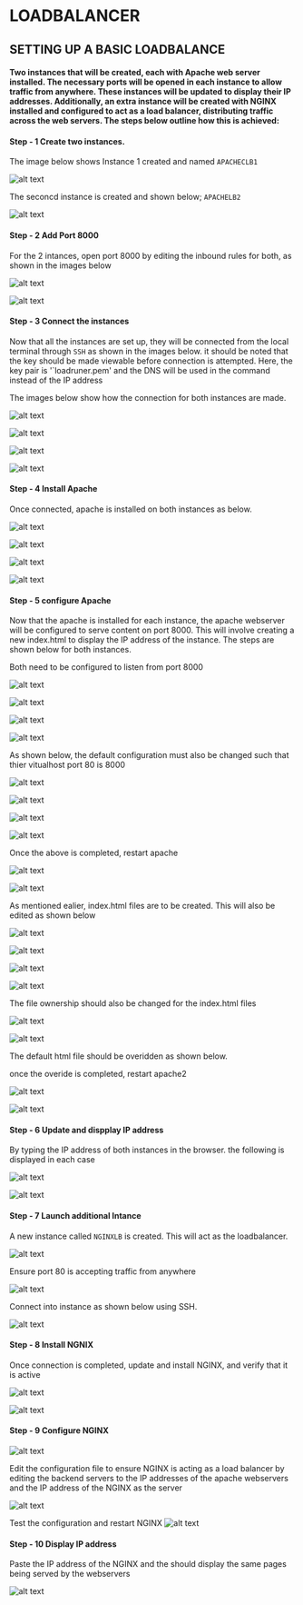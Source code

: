 # LOADBALANCER

## SETTING UP A BASIC LOADBALANCE

#### Two instances that will be created, each with Apache web server installed. The necessary ports will be opened in each instance to allow traffic from anywhere. These instances will be updated to display their IP addresses. Additionally, an extra instance will be created with NGINX installed and configured to act as a load balancer, distributing traffic across the web servers. The steps below outline how this is achieved:


#### Step - 1 Create two instances.

The image below shows Instance 1 created and named `APACHECLB1`

![alt text](<img/01.int 1.png>)



The seconcd instance is created and shown below; `APACHELB2`

 ![alt text](<img/02.int 2.png>)

#### Step - 2 Add Port 8000

For the 2 intances, open port 8000 by editing the inbound rules for both, as shown in the images below

 ![alt text](<img/03.port 1.png>)


 ![alt text](<img/04.port 2.png>)



#### Step - 3 Connect the instances

Now that all the instances are set up, they will be connected from the local terminal through `SSH` as shown in the images below. it should be noted that the key should be made viewable before connection is attempted.
Here, the key pair is '`loadruner.pem' and the DNS will be used in the command instead of the IP address

The images below show how the connection for both instances are made.


 ![alt text](<img/05.SSHclient -1.png>) 


 ![alt text](<img/06.SSHclient -2.png>) 


 ![alt text](<img/07.Connect -1.png>) 


![alt text](<img/08.connect 2.png>) 

#### Step - 4 Install Apache

Once connected, apache is installed on both instances as below.

![alt text](<img/09.instap -1 .png>) 


![alt text](<img/10.verifyap -1.png>) 


![alt text](<img/11.instap 2.png>) 


![alt text](<img/12.verifyap 2.png>) 



#### Step - 5 configure Apache

Now that the apache is installed for each instance, the apache webserver will be configured to serve content on port 8000. This will involve creating a new index.html to display the IP address of the instance. The steps are shown below for both instances. 

Both need to be configured to listen from port 8000

![alt text](<img/13.editor 1.png>) 


![alt text](<img/14.conf 1.png>) 


![alt text](<img/15.editor 1.png>) 


![alt text](<img/16.conf 2.png>) 


As shown below, the default configuration must also be changed such that thier vitualhost port 80 is 8000

![alt text](<img/17.defaaultcode 1.png>) 


![alt text](<img/18.defaultchange 1.png>) 


![alt text](<img/19.defaultcode 2.png>) 


![alt text](<img/20.defaultchnage 2.png>) 

Once the above is completed, restart apache 

![alt text](<img/21.restartap 1.png>) 


![alt text](<img/22.restartap 2.png>) 

As mentioned ealier, index.html files are to be created. This will also be edited as shown below

![alt text](<img/23.index -1.png>) 

![alt text](<img/24.indexcode 1.png>) 


![alt text](img/25.index-2.png) 


![alt text](img/26.indexcode-2.png) 

The file ownership should also be changed for the index.html files

![alt text](<img/27.chmod 1.png>) 


![alt text](<img/28.chmod 2.png>) 

The default html file should be overidden as shown below.

once the overide is completed, restart apache2

![alt text](<img/29.overide 1.png>) 


![alt text](<img/30.overide 2.png>)

#### Step - 6 Update and dispplay IP address

By typing the IP address of both instances in the browser. the following is displayed in each case

![alt text](<img/31.welcome 1.png>) 


![alt text](<img/32.welcome 2.png>) 


#### Step - 7 Launch additional Intance

A new instance called `NGINXLB` is created. This will act as the loadbalancer. 

![alt text](img/33.inst-ng.png) 

Ensure port 80 is accepting traffic from anywhere

![alt text](img/33.port80.png) 

Connect into instance as shown below using SSH. 

![alt text](<img/34.connect 3.png>) 

#### Step - 8 Install NGNIX

Once connection is completed, update and install NGINX, and verify that it is active

![alt text](img/35.inst-ng.png) 


![alt text](<img/36 very-ng.png>) 

#### Step - 9 Configure NGINX

![alt text](img/37.confcode-ng.png) 

Edit the configuration file to ensure NGINX is acting as a load balancer by editing the backend servers to the IP addresses of the apache webservers and the IP address of the NGINX as the server

![alt text](img/38.editconf-ng.png) 

Test the configuration and restart NGINX
![alt text](img/40.ngtest.png) 

#### Step - 10 Display IP address

Paste the IP address of the NGINX and the should display the same pages being served by the webservers

![alt text](img/41.welcome-ng.png) 
